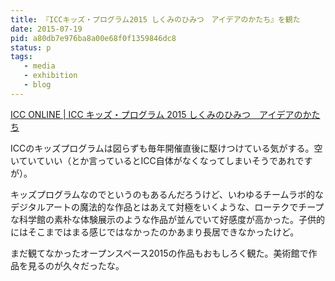 ```yaml
---
title: 『ICCキッズ・プログラム2015 しくみのひみつ　アイデアのかたち』を観た
date: 2015-07-19
pid: a80db7e976ba8a00e68f0f1359846dc8
status: p
tags:
   - media
   - exhibition
   - blog
---
```


[ICC ONLINE | ICC キッズ・プログラム 2015 しくみのひみつ　アイデアのかたち][1]

ICCのキッズプログラムは図らずも毎年開催直後に駆けつけている気がする。空いていていい（とか言っているとICC自体がなくなってしまいそうであれですが）。

キッズプログラムなのでというのもあるんだろうけど、いわゆるチームラボ的なデジタルアートの魔法的な作品とはあえて対極をいくような、ローテクでチープな科学館の素朴な体験展示のような作品が並んでいて好感度が高かった。子供的にはそこまではまる感じではなかったのかあまり長居できなかったけど。

まだ観てなかったオープンスペース2015の作品もおもしろく観た。美術館で作品を見るのが久々だったな。

[1]:	http://www.ntticc.or.jp/Exhibition/2015/KidsProgram2015/index_j.html
